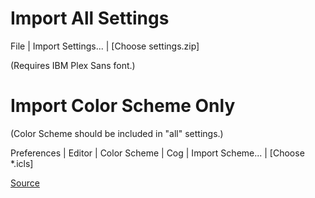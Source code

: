 # Import All Settings

File | Import Settings... | [Choose settings.zip]

(Requires IBM Plex Sans font.)

# Import Color Scheme Only

(Color Scheme should be included in "all" settings.)

Preferences | Editor | Color Scheme | Cog | Import Scheme... | [Choose *.icls]

[Source](https://github.com/jkaving/intellij-colors-solarized)

